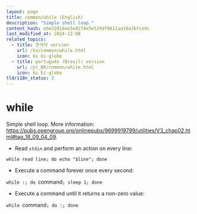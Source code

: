 ```yaml
---
layout: page
title: common/while (English)
description: "Simple shell loop."
content_hash: ebe22016ee5e8274e5e529df0611aa10a3bfce9c
last_modified_at: 2024-12-08
related_topics:
  - title: 한국어 version
    url: /ko/common/while.html
    icon: bi bi-globe
  - title: português (Brasil) version
    url: /pt_BR/common/while.html
    icon: bi bi-globe
tldri18n_status: 2
---
```

# while

Simple shell loop.
More information: <https://pubs.opengroup.org/onlinepubs/9699919799/utilities/V3_chap02.html#tag_18_09_04_09>.

- Read `stdin` and perform an action on every line:

`while read line; do echo "$line"; done`

- Execute a command forever once every second:

`while :; do `<span class="tldr-var badge badge-pill bg-dark-lm bg-white-dm text-white-lm text-dark-dm font-weight-bold">command</span>`; sleep 1; done`

- Execute a command until it returns a non-zero value:

`while `<span class="tldr-var badge badge-pill bg-dark-lm bg-white-dm text-white-lm text-dark-dm font-weight-bold">command</span>`; do :; done`
